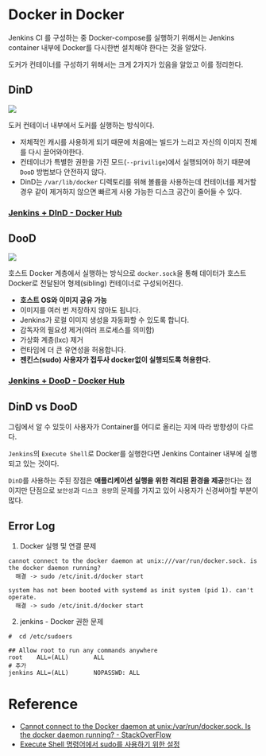 # Docker in Docker

Jenkins CI 를 구성하는 중 Docker-compose를 실행하기 위해서는 Jenkins container 내부에 Docker를 다시한번 설치해야 한다는 것을 알았다.



도커가 컨테이너를 구성하기 위해서는 크게 2가지가 있음을 알았고 이를 정리한다.

## DinD

![](https://img1.daumcdn.net/thumb/R1280x0/?scode=mtistory2&fname=https%3A%2F%2Fblog.kakaocdn.net%2Fdn%2FXLxyZ%2FbtroVr1OTaR%2F27VHLse6YwjcoEZ4vFqqj1%2Fimg.png)

도커 컨테이너 내부에서 도커를 실행하는 방식이다.

- 저체적인 캐시를 사용하게 되기 때문에 처음에는 빌드가 느리고 자신의 이미지 전체를 다시 끌어와야한다.
- 컨테이너가 특별한 권한을 가진 모드(`--privilige`)에서 실행되어야 하기 때문에 `DooD` 방법보다 안전하지 않다.
- DinD는 `/var/lib/docker` 디렉토리를 위해 볼륨을 사용하는데 컨테이너를 제거할 경우 같이 제거하지 않으면 빠르게 사용 가능한 디스크 공간이 줄어들 수 있다.

### [Jenkins + DInD - Docker Hub](https://hub.docker.com/r/jpetazzo/dind)

## DooD

![](https://img1.daumcdn.net/thumb/R1280x0/?scode=mtistory2&fname=https%3A%2F%2Fblog.kakaocdn.net%2Fdn%2FkG4Ee%2Fbtro6axPOc6%2FuO8iaewJXKDifLnx0y1Oxk%2Fimg.png)

호스트 Docker 계층에서 실행하는 방식으로 `docker.sock`을 통해 데이터가 호스트 Docker로 전달된어  형제(sibling) 컨테이너로 구성되어진다.


- **호스트 OS와 이미지 공유 가능**
- 이미지를 여러 번 저장하지 않아도 됩니다.
- Jenkins가 로컬 이미지 생성을 자동화할 수 있도록 합니다.
- 감독자의 필요성 제거(여러 프로세스를 의미함)
- 가상화 계층(lxc) 제거
- 런타임에 더 큰 유연성을 허용합니다.
- **젠킨스(sudo) 사용자가 접두사 docker없이 실행되도록 허용한다.**

### [Jenkins + DooD - Docker Hub](https://hub.docker.com/r/psharkey/jenkins-dood)


## DinD vs DooD

그림에서 알 수 있듯이 사용자가 Container를 어디로 올리는 지에 따라 방향성이 다르다.

`Jenkins`의 `Execute Shell`로 Docker를 실행한다면 Jenkins Container 내부에 실행되고 있는 것이다.

`DinD`를 사용하는 주된 장점은 **애플리케이션 실행을 위한 격리된 환경을 제공**한다는 점 이지만 단점으로 `보안성`과 `디스크 용량`의 문제를 가지고 있어
사용자가 신경써야할 부분이 많다.


## Error Log

1. Docker 실행 및 연결 문제
```shell
cannot connect to the docker daemon at unix:///var/run/docker.sock. is the docker daemon running?
  해결 -> sudo /etc/init.d/docker start
```

```shell
system has not been booted with systemd as init system (pid 1). can't operate.
  해결 -> sudo /etc/init.d/docker start
```

2. jenkins - Docker 권한 문제

```shell
#  cd /etc/sudoers

## Allow root to run any commands anywhere
root    ALL=(ALL)       ALL
# 추가
jenkins ALL=(ALL)       NOPASSWD: ALL

```



# Reference
- [Cannot connect to the Docker daemon at unix:/var/run/docker.sock. Is the docker daemon running? - StackOverFlow](https://stackoverflow.com/questions/44678725/cannot-connect-to-the-docker-daemon-at-unix-var-run-docker-sock-is-the-docker)
- [Execute Shell 명령어에서 sudo를 사용하기 위한 설정](https://velog.io/@livenow/Jenkins-Execute-Shell-%EB%AA%85%EB%A0%B9%EC%96%B4%EC%97%90%EC%84%9C-sudo%EB%A5%BC-%EC%82%AC%EC%9A%A9%ED%95%98%EA%B8%B0-%EC%9C%84%ED%95%9C-%EC%84%A4%EC%A0%95)